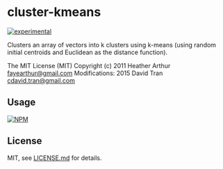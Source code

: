 # cluster-kmeans

[![experimental](http://badges.github.io/stability-badges/dist/experimental.svg)](http://github.com/badges/stability-badges)

Clusters an array of vectors into k clusters using k-means (using random initial centroids and Euclidean as the distance function).

The MIT License (MIT)
Copyright (c) 2011 Heather Arthur <fayearthur@gmail.com>
Modifications: 2015 David Tran <cdavid.tran@gmail.com>

## Usage

[![NPM](https://nodei.co/npm/cluster-kmeans.png)](https://www.npmjs.com/package/cluster-kmeans)

## License

MIT, see [LICENSE.md](http://github.com/Jam3/cluster-kmeans/blob/master/LICENSE.md) for details.
